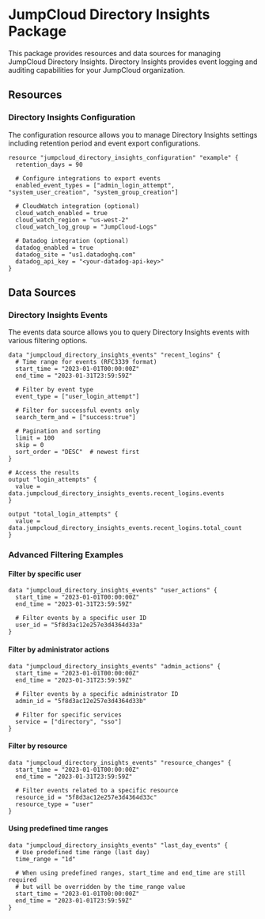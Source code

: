 # JumpCloud Directory Insights Package

This package provides resources and data sources for managing JumpCloud Directory Insights. Directory Insights provides event logging and auditing capabilities for your JumpCloud organization.

## Resources

### Directory Insights Configuration

The configuration resource allows you to manage Directory Insights settings including retention period and event export configurations.

```hcl
resource "jumpcloud_directory_insights_configuration" "example" {
  retention_days = 90
  
  # Configure integrations to export events
  enabled_event_types = ["admin_login_attempt", "system_user_creation", "system_group_creation"]
  
  # CloudWatch integration (optional)
  cloud_watch_enabled = true
  cloud_watch_region = "us-west-2"
  cloud_watch_log_group = "JumpCloud-Logs"
  
  # Datadog integration (optional)
  datadog_enabled = true
  datadog_site = "us1.datadoghq.com"
  datadog_api_key = "<your-datadog-api-key>"
}
```

## Data Sources

### Directory Insights Events

The events data source allows you to query Directory Insights events with various filtering options.

```hcl
data "jumpcloud_directory_insights_events" "recent_logins" {
  # Time range for events (RFC3339 format)
  start_time = "2023-01-01T00:00:00Z"
  end_time = "2023-01-31T23:59:59Z"
  
  # Filter by event type
  event_type = ["user_login_attempt"]
  
  # Filter for successful events only
  search_term_and = ["success:true"]
  
  # Pagination and sorting
  limit = 100
  skip = 0
  sort_order = "DESC"  # newest first
}

# Access the results
output "login_attempts" {
  value = data.jumpcloud_directory_insights_events.recent_logins.events
}

output "total_login_attempts" {
  value = data.jumpcloud_directory_insights_events.recent_logins.total_count
}
```

### Advanced Filtering Examples

#### Filter by specific user

```hcl
data "jumpcloud_directory_insights_events" "user_actions" {
  start_time = "2023-01-01T00:00:00Z"
  end_time = "2023-01-31T23:59:59Z"
  
  # Filter events by a specific user ID
  user_id = "5f8d3ac12e257e3d4364d33a"
}
```

#### Filter by administrator actions

```hcl
data "jumpcloud_directory_insights_events" "admin_actions" {
  start_time = "2023-01-01T00:00:00Z"
  end_time = "2023-01-31T23:59:59Z"
  
  # Filter events by a specific administrator ID
  admin_id = "5f8d3ac12e257e3d4364d33b"
  
  # Filter for specific services
  service = ["directory", "sso"]
}
```

#### Filter by resource

```hcl
data "jumpcloud_directory_insights_events" "resource_changes" {
  start_time = "2023-01-01T00:00:00Z"
  end_time = "2023-01-31T23:59:59Z"
  
  # Filter events related to a specific resource
  resource_id = "5f8d3ac12e257e3d4364d33c"
  resource_type = "user"
}
```

#### Using predefined time ranges

```hcl
data "jumpcloud_directory_insights_events" "last_day_events" {
  # Use predefined time range (last day)
  time_range = "1d"
  
  # When using predefined ranges, start_time and end_time are still required
  # but will be overridden by the time_range value
  start_time = "2023-01-01T00:00:00Z"
  end_time = "2023-01-01T23:59:59Z"
}
``` 